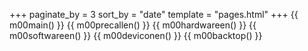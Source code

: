 +++
paginate_by = 3
sort_by = "date"
template = "pages.html"
+++
{{ m00main() }}
{{ m00precallen() }}
{{ m00hardwareen() }}
{{ m00softwareen() }}
{{ m00deviconen() }}
{{ m00backtop() }}

